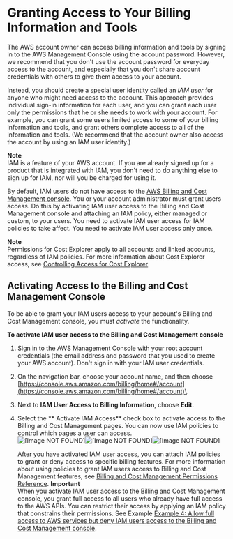 # Granting Access to Your Billing Information and Tools<a name="grantaccess"></a>

The AWS account owner can access billing information and tools by signing in to the AWS Management Console using the account password\. However, we recommend that you don't use the account password for everyday access to the account, and especially that you don't share account credentials with others to give them access to your account\. 

Instead, you should create a special user identity called an *IAM user* for anyone who might need access to the account\. This approach provides individual sign\-in information for each user, and you can grant each user only the permissions that he or she needs to work with your account\. For example, you can grant some users limited access to some of your billing information and tools, and grant others complete access to all of the information and tools\. \(We recommend that the account owner also access the account by using an IAM user identity\.\)

**Note**  
IAM is a feature of your AWS account\. If you are already signed up for a product that is integrated with IAM, you don't need to do anything else to sign up for IAM, nor will you be charged for using it\.

By default, IAM users do not have access to the [AWS Billing and Cost Management console](https://console.aws.amazon.com/billing/home#/)\. You or your account administrator must grant users access\. Do this by activating IAM user access to the Billing and Cost Management console and attaching an IAM policy, either managed or custom, to your users\. You need to activate IAM user access for IAM policies to take affect\. You need to activate IAM user access only once\. 

**Note**  
Permissions for Cost Explorer apply to all accounts and linked accounts, regardless of IAM policies\. For more information about Cost Explorer access, see [Controlling Access for Cost Explorer](cost-explorer-access.md)

## Activating Access to the Billing and Cost Management Console<a name="ControllingAccessWebsite-Activate"></a>

To be able to grant your IAM users access to your account's Billing and Cost Management console, you must *activate* the functionality\. 

**To activate IAM user access to the Billing and Cost Management console**

1. Sign in to the AWS Management Console with your root account credentials \(the email address and password that you used to create your AWS account\)\. Don't sign in with your IAM user credentials\. 

1. On the navigation bar, choose your account name, and then choose [https://console.aws.amazon.com/billing/home#/account](https://console.aws.amazon.com/billing/home#/account)\.

1. Next to **IAM User Access to Billing Information**, choose **Edit**\. 

1. Select the ** Activate IAM Access** check box to activate access to the Billing and Cost Management pages\. You can now use IAM policies to control which pages a user can access\.  
![\[Image NOT FOUND\]](http://docs.aws.amazon.com/awsaccountbilling/latest/aboutv2/)![\[Image NOT FOUND\]](http://docs.aws.amazon.com/awsaccountbilling/latest/aboutv2/)![\[Image NOT FOUND\]](http://docs.aws.amazon.com/awsaccountbilling/latest/aboutv2/)

   After you have activated IAM user access, you can attach IAM policies to grant or deny access to specific billing features\. For more information about using policies to grant IAM users access to Billing and Cost Management features, see [Billing and Cost Management Permissions Reference](billing-permissions-ref.md)\.
**Important**  
When you activate IAM user access to the Billing and Cost Management console, you grant full access to all users who already have full access to the AWS APIs\. You can restrict their access by applying an IAM policy that constrains their permissions\. See Example [Example 4: Allow full access to AWS services but deny IAM users access to the Billing and Cost Management console](billing-permissions-ref.md#ExampleAllowAllDenyBilling)\.